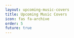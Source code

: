 ```yaml
---
layout: upcoming-music-covers
title: Upcoming Music Covers
icon: fas fa-archive
order: 5
future: true
---
```

